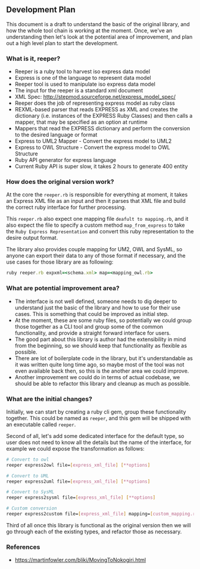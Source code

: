 ## Development Plan

This document is a draft to understand the basic of the original library, and
how the whole tool chain is working at the moment. Once, we've an understanding
then let's look at the potential area of improvement, and plan out a high level
plan to start the development.

### What is it, reeper?

* Reeper is a ruby tool to harvest iso express data model
* Express is one of the language to represent data model
* Reeper tool is used to manipulate iso express data model
* The input for the reeper is a standard xml document
* XML Spec: http://stepmod.sourceforge.net/express_model_spec/
* Reeper does the job of representing express model as ruby class
* REXML-based parser that reads EXPRESS as XML and creates the dictionary (i.e.
  instances of the EXPRESS Ruby Classes) and then calls a mapper, that may be
  specified as an option at runtime
* Mappers that read the EXPRESS dictionary and perform the conversion to the
  desired language or format
* Express to UML2 Mapper - Convert the express model to UML2
* Express to OWL Structure - Convert the express model to OWL Structure
* Ruby API generator for express language
* Current Ruby API is super slow, it takes 2 hours to generate 400 entity

### How does the original version work?

At the core the `reeper.rb` is responsible for everything at moment, it takes
an Express XML file as an input and then it parses that XML file and build the
correct ruby interface for further processing.

This `reeper.rb` also expect one mapping file `deafult to mapping.rb`, and it
also expect the file to specify a custom method `map_from_express` to take the
`Ruby Express Representation` and convert this ruby representation to the
desire output format.

The library also provides couple mapping for UM2, OWL and SysML, so anyone can
export their data to any of those format if necessary, and the use cases for
those library are as following:

```ruby
ruby reeper.rb expxml=<schema.xml> map=<mapping_owl.rb>
```

### What are potential improvement area?

* The interface is not well defined, someone needs to dig deeper to understand
  just the basic of the library and how to use for their use cases. This is
  something that could be improved as initial step.
* At the moment, these are some ruby files, so potentially we could group those
  together as a CLI tool and group some of the common functionality, and provide
  a straight forward interface for users.
* The good part about this library is author had the extensibility in mind from
  the beginning, so we should keep that functionality as flexible as possible.
* There are lot of boilerplate code in the library, but it's understandable as
  it was written quite long time ago, so maybe most of the tool was not even
  available back then, so this is the another area we could improve.
* Another improvement we could do in terms of actual codebase, we should be able
  to refactor this library and cleanup as much as possible.

### What are the initial changes?

Initially, we can start by creating a ruby cli gem, group these functionality
together. This could be named as `reeper`, and this gem will be shipped with an
executable called `reeper`.

Second of all, let's add some dedicated interface for the default type, so user
does not need to know all the details but the name of the interface, for example
we could expose the transformation as follows:

```sh
# Convert to owl
reeper express2owl file=[express_xml_file] [**options]

# Convert to UML
reeper express2uml file=[express_xml_file] [**options]

# Convert to SysML
reeper express2sysml file=[express_xml_file] [**options]

# Custom conversion
reeper express2custom file=[express_xml_file] mapping=[custom_mapping.rb]
```

Third of all once this library is functional as the original version then we
will go through each of the existing types, and refactor those as necessary.

### References

* https://martinfowler.com/bliki/MovingToNokogiri.html
